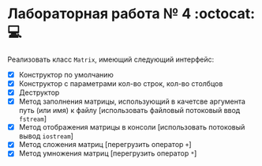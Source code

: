 # Лабораторная работа № 4 :octocat:  :computer:
Реализовать класс `Matrix`, имеющий следующий интерфейс:
  - [x] Конструктор по умолчанию
  - [x] Конструктор с параметрами кол-во строк, кол-во столбцов
  - [x] Деструктор
  - [x] Метод заполнения матрицы, использующий в качетсве аргумента путь (или имя) к файлу [использовать файловый потоковый ввод `fstream`]
  - [x] Метод отображения матрицы в консоли [использовать потоковый вывод `iostream`]
  - [x] Метод сложения матриц [перегрузить оператор `+`]
  - [x] Метод умножения матриц [перегрузить оператор `*`]
